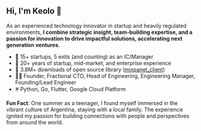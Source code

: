 ## Hi, I'm Keolo 👋

As an experienced technology innovator in startup and heavily regulated environments, **I combine strategic insight, team-building expertise, and a passion for innovation to drive impactful solutions, accelerating next generation ventures**.

- 🚀 15+ startups, 5 exits (and counting) as an IC/Manager
- 🦾 20+ years of startup, mid-market, and enterprise experience
- 🙌 3.8M+ downloads of open source library ([mixpanel_client](https://rubygems.org/gems/mixpanel_client))
- 👨‍🚀 Founder, Fractional CTO, Head of Engineering, Engineering Manager, Founding/Lead Engineer
- 🖲️ Python, Go, Flutter, Google Cloud Platform 

**Fun Fact**: One summer as a teenager, I found myself immersed in the vibrant culture of Argentina, staying with a local family. The experience ignited my passion for building connections with people and perspectives from around the world.
